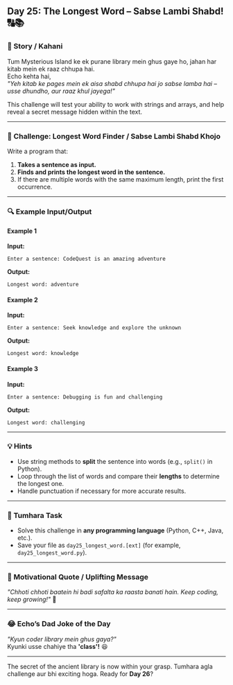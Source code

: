 ## **Day 25: The Longest Word – Sabse Lambi Shabd!** 🔠📚

### **📜 Story / Kahani**  
Tum Mysterious Island ke ek purane library mein ghus gaye ho, jahan har kitab mein ek raaz chhupa hai.  
Echo kehta hai,  
*"Yeh kitab ke pages mein ek aisa shabd chhupa hai jo sabse lamba hai – usse dhundho, aur raaz khul jayega!"*  

This challenge will test your ability to work with strings and arrays, and help reveal a secret message hidden within the text.

---

### **🎯 Challenge: Longest Word Finder / Sabse Lambi Shabd Khojo**  
Write a program that:  
1. **Takes a sentence as input.**  
2. **Finds and prints the longest word in the sentence.**  
3. If there are multiple words with the same maximum length, print the first occurrence.

---

### **🔍 Example Input/Output**

#### **Example 1**  
**Input:**  
```
Enter a sentence: CodeQuest is an amazing adventure
```  
**Output:**  
```
Longest word: adventure
```

#### **Example 2**  
**Input:**  
```
Enter a sentence: Seek knowledge and explore the unknown
```  
**Output:**  
```
Longest word: knowledge
```

#### **Example 3**  
**Input:**  
```
Enter a sentence: Debugging is fun and challenging
```  
**Output:**  
```
Longest word: challenging
```

---

### **💡 Hints**  
- Use string methods to **split** the sentence into words (e.g., `split()` in Python).  
- Loop through the list of words and compare their **lengths** to determine the longest one.  
- Handle punctuation if necessary for more accurate results.

---

### **📝 Tumhara Task**  
- Solve this challenge in **any programming language** (Python, C++, Java, etc.).  
- Save your file as `day25_longest_word.[ext]` (for example, `day25_longest_word.py`).

---

### **🌟 Motivational Quote / Uplifting Message**  
*"Chhoti chhoti baatein hi badi safalta ka raasta banati hain. Keep coding, keep growing!"* 🚀

---

### **😂 Echo’s Dad Joke of the Day**  
*"Kyun coder library mein ghus gaya?"*  
Kyunki usse chahiye tha **'class'!** 😆

---

The secret of the ancient library is now within your grasp. Tumhara agla challenge aur bhi exciting hoga. Ready for **Day 26**?